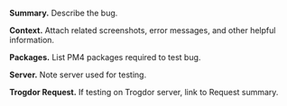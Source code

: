 **Summary.**
Describe the bug. 

**Context.**
Attach related screenshots, error messages, and other helpful information.

**Packages.**
List PM4 packages required to test bug.

**Server.**
Note server used for testing.

**Trogdor Request.**
If testing on Trogdor server, link to Request summary.
